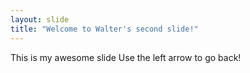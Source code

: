 ```yaml
---
layout: slide
title: "Welcome to Walter's second slide!"
---
```

This is my awesome slide
Use the left arrow to go back!